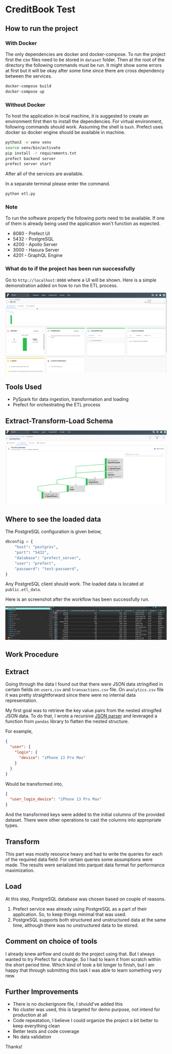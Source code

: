 # CreditBook Test

## How to run the project

### With Docker

The only dependencies are docker and docker-compose. To run the project first the csv files need to be stored in `dataset` folder. Then at the root of the directory the following commands must be run. It might show some errors at first but it will be okay after some time since there are cross dependency between the services.

```sh
docker-compose build
docker-compose up
```

### Without Docker

To host the application in local machine, it is suggested to create an environment first then to install the dependencies. For virtual environment, following commands should work. Assuming the shell is `bash`. Prefect uses docker so docker engine should be available in machine.

```sh
python3 -m venv venv
source venv/bin/activate
pip install -r requirements.txt
prefect backend server
prefect server start
```

After all of the services are available.

In a separate terminal please enter the command.

```sh
python etl.py
```

### Note

To run the software properly the following ports need to be available. If one of them is already being used the application won't function as expected.

- 8080 - Prefect UI
- 5432 - PostgreSQL
- 4200 - Apollo Server
- 3000 - Hasura Server
- 4201 - GraphQL Engine

### What do to if the project has been run successfully

Go to `http://localhost:8080` where a UI will be shown. Here is a simple demonstration added on how to run the ETL process.

![img](./assets/how_to.gif)

## Tools Used

- PySpark for data ingestion, transformation and loading
- Prefect for orchestrating the ETL process

## Extract-Transform-Load Schema

![img](./assets/schema.png)

## Where to see the loaded data

The PostgreSQL configuration is given below,

```python
dbconfig = {
    "host": "postgres",
    "port": "5432",
    "database": "prefect_server",
    "user": "prefect",
    "password": "test-password",
}
```

Any PostgreSQL client should work. The loaded data is located at `public.etl_data`.

Here is an screenshot after the workflow has been successfully run.

![img](./assets/db.png)

## Work Procedure

## Extract

Going through the data I found out that there were JSON data stringified in certain fields on `users.csv` and `transactions.csv` file. On `analytics.csv` file it was pretty straightforward since there were no internal data representation.

My first goal was to retrieve the key value pairs from the nested stringifed JSON data. To do that, I wrote a recursive [JSON parser](./utils/data_tools.py) and leveraged a function from `pandas` library to flatten the nested structure.

For example,

```json
{
  "user": {
    "login": {
      "device": "iPhone 13 Pro Max"
    }
  }
}
```

Would be transformed into,

```json
{
  "user_login_device": "iPhone 13 Pro Max"
}
```

And the transformed keys were added to the initial columns of the provided dataset. There were other operations to cast the columns into appropriate types.

## Transform

This part was mostly resource heavy and had to write the queries for each of the required data field. For certain queries some assumptions were made. The results were serialized into parquet data format for performance maximization.

## Load

At this step, PostgreSQL database was chosen based on couple of reasons.

1. Prefect service was already using PostgreSQL as a part of their application. So, to keep things minimal that was used.
2. PostgreSQL supports both structured and unstructured data at the same time, although there was no unstructured data to be stored.

## Comment on choice of tools

I already knew airflow and could do the project using that. But I always wanted to try Prefect for a change. So I had to learn it from scratch within the short period time. Which kind of took a bit longer to finish, but I am happy that through submitting this task I was able to learn something very new.

## Further Improvements

- There is no dockerignore file, I should've added this
- No cluster was used, this is targeted for demo purpose, not intend for production at all
- Code repeatation, I believe I could organize the project a bit better to keep everything clean
- Better tests and code coverage
- No data validation

Thanks!
